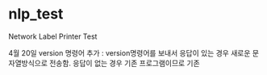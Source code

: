 # nlp_test
Network Label Printer Test

4월 20일
version 명령어 추가 :
  version명령어를 보내서 응답이 있는 경우 새로운 문자열방식으로 전송함.
  응답이 없는 경우 기존 프로그램이므로 기존 
